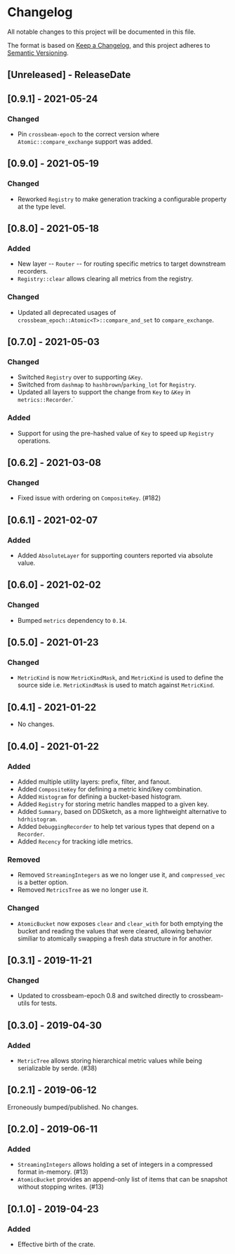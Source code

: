 # Changelog
All notable changes to this project will be documented in this file.

The format is based on [Keep a Changelog](https://keepachangelog.com/en/1.0.0/),
and this project adheres to [Semantic Versioning](https://semver.org/spec/v2.0.0.html).

<!-- next-header -->

## [Unreleased] - ReleaseDate

## [0.9.1] - 2021-05-24

### Changed
- Pin `crossbeam-epoch` to the correct version where `Atomic::compare_exchange` support was added.

## [0.9.0] - 2021-05-19

### Changed
- Reworked `Registry` to make generation tracking a configurable property at the type level.

## [0.8.0] - 2021-05-18

### Added
- New layer -- `Router` -- for routing specific metrics to target downstream recorders.
- `Registry::clear` allows clearing all metrics from the registry.

### Changed
- Updated all deprecated usages of `crossbeam_epoch::Atomic<T>::compare_and_set` to `compare_exchange`.

## [0.7.0] - 2021-05-03

### Changed
- Switched `Registry` over to supporting `&Key`.
- Switched from `dashmap` to `hashbrown`/`parking_lot` for `Registry`.
- Updated all layers to support the change from `Key` to `&Key` in `metrics::Recorder`.`
### Added
- Support for using the pre-hashed value of `Key` to speed up `Registry` operations.

## [0.6.2] - 2021-03-08
### Changed
- Fixed issue with ordering on `CompositeKey`. (#182)

## [0.6.1] - 2021-02-07
### Added
- Added `AbsoluteLayer` for supporting counters reported via absolute value.

## [0.6.0] - 2021-02-02
### Changed
- Bumped `metrics` dependency to `0.14`.

## [0.5.0] - 2021-01-23
### Changed
- `MetricKind` is now `MetricKindMask`, and `MetricKind` is used to define the source side i.e.
  `MetricKindMask` is used to match against `MetricKind`.

## [0.4.1] - 2021-01-22
- No changes.

## [0.4.0] - 2021-01-22
### Added
- Added multiple utility layers: prefix, filter, and fanout.
- Added `CompositeKey` for defining a metric kind/key combination.
- Added `Histogram` for defining a bucket-based histogram.
- Added `Registry` for storing metric handles mapped to a given key.
- Added `Summary`, based on DDSketch, as a more lightweight alternative to `hdrhistogram`.
- Added `DebuggingRecorder` to help tet various types that depend on a `Recorder`.
- Added `Recency` for tracking idle metrics.

### Removed
- Removed `StreamingIntegers` as we no longer use it, and `compressed_vec` is a better option.
- Removed `MetricsTree` as we no longer use it.

### Changed
- `AtomicBucket` now exposes `clear` and `clear_with` for both emptying the bucket and reading the
  values that were cleared, allowing behavior similiar to atomically swapping a fresh data structure
  in for another.

## [0.3.1] - 2019-11-21
### Changed
- Updated to crossbeam-epoch 0.8 and switched directly to crossbeam-utils for tests.

## [0.3.0] - 2019-04-30
### Added
- `MetricTree` allows storing hierarchical metric values while being serializable by serde. (#38)

## [0.2.1] - 2019-06-12
Erroneously bumped/published.  No changes.

## [0.2.0] - 2019-06-11
### Added
- `StreamingIntegers` allows holding a set of integers in a compressed format in-memory. (#13)
- `AtomicBucket` provides an append-only list of items that can be snapshot without stopping writes. (#13)

## [0.1.0] - 2019-04-23
### Added
- Effective birth of the crate.
